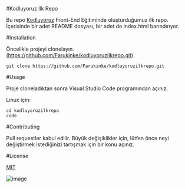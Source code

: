 #Kodluyoruz Ilk Repo

Bu repo [Kodluyoruz](https://kodluyoruz.org/tr/kodluyoruz/) Front-End Eğitiminde oluşturduğumuz ilk repo. İçerisinde bir adet README dosyası, bir adet de index.html barındırıyor.

#Installation

Öncelikle projeyi clonelayın.(https://github.com/Farukinke/kodluyoruzilkrepo.git)

```
git clone https://github.com/Farukinke/kodluyoruzilkrepo.git
```

#Usage

Proje cloneladıktan sonra Visual Studio Code programından açınız.

Linux için:
```
cd kodluyoruzilkrepo
code
```

#Contributing

Pull requestler kabul edilir. Büyük değişiklikler için, lütfen önce neyi değiştirmek istediğinizi tartışmak için bir konu açınız.

#License

[MIT](https://choosealicense.com/licenses/mit/)

![image](https://user-images.githubusercontent.com/118931091/204379557-7ff6041a-4726-4570-b16b-cdc75a21e10b.PNG)

